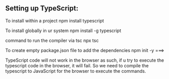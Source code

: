## Setting up TypeScript:

To install within a project
npm install typescript

To install globally in ur system
npm install -g typescript

command to run the compiler via tsc
npx tsc

To create empty package.json file to add the dependencies
npm init -y ===>

TypeScript code will not work in the browser as such, if u try to execute the typescript code in the browser, it will fail. So we need to compile the typescript to JavaScript for the browser to execute the commands.
